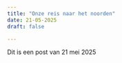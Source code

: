 ```yaml
---
title: "Onze reis naar het noorden"
date: 21-05-2025	
draft: false

---
```


Dit is een post van 21 mei 2025
